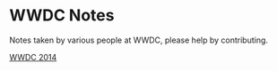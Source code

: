 WWDC Notes
==========

Notes taken by various people at WWDC, please help by contributing.

[WWDC 2014](https://github.com/Schemetrical/WWDC-Notes/tree/master/WWDC%202014)
